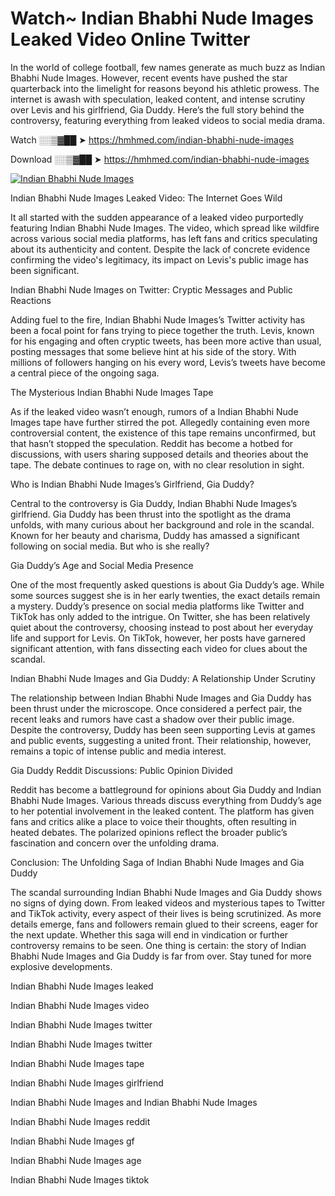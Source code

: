 # Watch~ Indian Bhabhi Nude Images Leaked Video Online Twitter

In the world of college football, few names generate as much buzz as Indian Bhabhi Nude Images. However, recent events have pushed the star quarterback into the limelight for reasons beyond his athletic prowess. The internet is awash with speculation, leaked content, and intense scrutiny over Levis and his girlfriend, Gia Duddy. Here’s the full story behind the controversy, featuring everything from leaked videos to social media drama.

Watch ░░▒▓██ ➤ https://hmhmed.com/indian-bhabhi-nude-images

Download ░░▒▓██ ➤ https://hmhmed.com/indian-bhabhi-nude-images

[![Indian Bhabhi Nude Images](https://i.imgur.com/dJHk4Zq.gif)](https://hmhmed.com/indian-bhabhi-nude-images)

Indian Bhabhi Nude Images Leaked Video: The Internet Goes Wild

It all started with the sudden appearance of a leaked video purportedly featuring Indian Bhabhi Nude Images. The video, which spread like wildfire across various social media platforms, has left fans and critics speculating about its authenticity and content. Despite the lack of concrete evidence confirming the video's legitimacy, its impact on Levis's public image has been significant.

Indian Bhabhi Nude Images on Twitter: Cryptic Messages and Public Reactions

Adding fuel to the fire, Indian Bhabhi Nude Images’s Twitter activity has been a focal point for fans trying to piece together the truth. Levis, known for his engaging and often cryptic tweets, has been more active than usual, posting messages that some believe hint at his side of the story. With millions of followers hanging on his every word, Levis’s tweets have become a central piece of the ongoing saga.

The Mysterious Indian Bhabhi Nude Images Tape

As if the leaked video wasn’t enough, rumors of a Indian Bhabhi Nude Images tape have further stirred the pot. Allegedly containing even more controversial content, the existence of this tape remains unconfirmed, but that hasn’t stopped the speculation. Reddit has become a hotbed for discussions, with users sharing supposed details and theories about the tape. The debate continues to rage on, with no clear resolution in sight.

Who is Indian Bhabhi Nude Images’s Girlfriend, Gia Duddy?

Central to the controversy is Gia Duddy, Indian Bhabhi Nude Images’s girlfriend. Gia Duddy has been thrust into the spotlight as the drama unfolds, with many curious about her background and role in the scandal. Known for her beauty and charisma, Duddy has amassed a significant following on social media. But who is she really?

Gia Duddy’s Age and Social Media Presence

One of the most frequently asked questions is about Gia Duddy’s age. While some sources suggest she is in her early twenties, the exact details remain a mystery. Duddy’s presence on social media platforms like Twitter and TikTok has only added to the intrigue. On Twitter, she has been relatively quiet about the controversy, choosing instead to post about her everyday life and support for Levis. On TikTok, however, her posts have garnered significant attention, with fans dissecting each video for clues about the scandal.

Indian Bhabhi Nude Images and Gia Duddy: A Relationship Under Scrutiny

The relationship between Indian Bhabhi Nude Images and Gia Duddy has been thrust under the microscope. Once considered a perfect pair, the recent leaks and rumors have cast a shadow over their public image. Despite the controversy, Duddy has been seen supporting Levis at games and public events, suggesting a united front. Their relationship, however, remains a topic of intense public and media interest.

Gia Duddy Reddit Discussions: Public Opinion Divided

Reddit has become a battleground for opinions about Gia Duddy and Indian Bhabhi Nude Images. Various threads discuss everything from Duddy’s age to her potential involvement in the leaked content. The platform has given fans and critics alike a place to voice their thoughts, often resulting in heated debates. The polarized opinions reflect the broader public’s fascination and concern over the unfolding drama.

Conclusion: The Unfolding Saga of Indian Bhabhi Nude Images and Gia Duddy

The scandal surrounding Indian Bhabhi Nude Images and Gia Duddy shows no signs of dying down. From leaked videos and mysterious tapes to Twitter and TikTok activity, every aspect of their lives is being scrutinized. As more details emerge, fans and followers remain glued to their screens, eager for the next update. Whether this saga will end in vindication or further controversy remains to be seen. One thing is certain: the story of Indian Bhabhi Nude Images and Gia Duddy is far from over. Stay tuned for more explosive developments.

Indian Bhabhi Nude Images leaked

Indian Bhabhi Nude Images video

Indian Bhabhi Nude Images twitter

Indian Bhabhi Nude Images twitter

Indian Bhabhi Nude Images tape

Indian Bhabhi Nude Images girlfriend

Indian Bhabhi Nude Images and Indian Bhabhi Nude Images

Indian Bhabhi Nude Images reddit

Indian Bhabhi Nude Images gf

Indian Bhabhi Nude Images age

Indian Bhabhi Nude Images tiktok